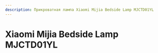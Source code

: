 ```yaml
---
description: Прикроватная лампа Xiaomi Mijia Bedside Lamp MJCTD01YL
---
```


# Xiaomi Mijia Bedside Lamp MJCTD01YL

